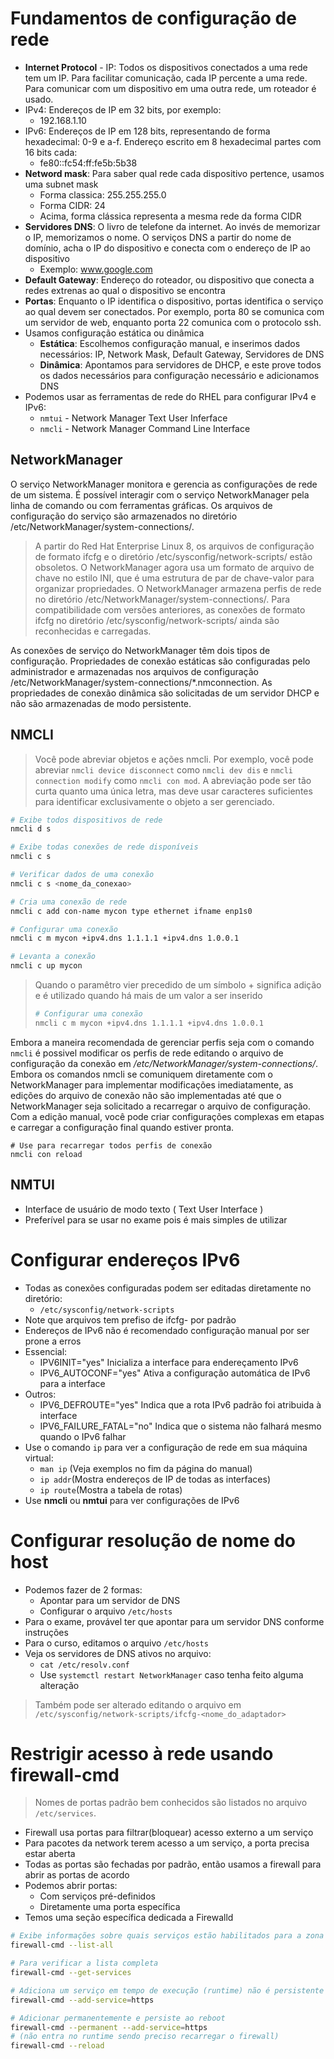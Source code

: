 # Fundamentos de configuração de rede

* **Internet Protocol** - IP: Todos os dispositivos conectados a uma rede tem um IP. Para facilitar comunicação, cada IP percente a uma rede. Para comunicar com um dispositivo em uma outra rede, um roteador é usado.
* IPv4: Endereços de IP em 32 bits, por exemplo:
  * 192.168.1.10
* IPv6: Endereços de IP em 128 bits, representando de forma hexadecimal: 0-9 e a-f. Endereço escrito em 8 hexadecimal partes com 16 bits cada:
  * fe80::fc54:ff:fe5b:5b38
* **Netword mask**: Para saber qual rede cada dispositivo pertence, usamos uma subnet mask
  * Forma classica: 255.255.255.0
  * Forma CIDR: 24
  * Acima, forma clássica representa a mesma rede da forma CIDR
* **Servidores DNS**: O livro de telefone da internet. Ao invés de memorizar o IP, memorizamos o nome. O serviços DNS a partir do nome de domínio, acha o IP do dispositivo e conecta com o endereço de IP ao dispositivo
  * Exemplo: www.google.com
* **Default Gateway**: Endereço do roteador, ou dispositivo que conecta a redes extrenas ao qual o dispositivo se encontra
* **Portas**: Enquanto o IP identifica o dispositivo, portas identifica o serviço ao qual devem ser conectados. Por exemplo, porta 80 se comunica com um servidor de web, enquanto porta 22 comunica com o protocolo ssh.
* Usamos configuração estática ou dinâmica
  * **Estática**: Escolhemos configuração manual, e inserimos dados necessários: IP, Network Mask, Default Gateway, Servidores de DNS
  * **Dinâmica**: Apontamos para servidores de DHCP, e este prove todos os dados necessários para configuração necessário e adicionamos DNS
* Podemos usar as ferramentas de rede do RHEL para configurar IPv4 e IPv6:
  * `nmtui` - Network Manager Text User Inferface
  * `nmcli` - Network Manager Command Line Interface

## NetworkManager

O serviço NetworkManager monitora e gerencia as configurações de rede de um sistema.
É possível interagir com o serviço NetworkManager pela linha de comando ou com ferramentas gráficas. Os arquivos de configuração do serviço são armazenados no diretório /etc/NetworkManager/system-connections/.

> A partir do Red Hat Enterprise Linux 8, os arquivos de configuração de formato ifcfg e o diretório /etc/sysconfig/network-scripts/ estão obsoletos. O NetworkManager agora usa um formato de arquivo de chave no estilo INI, que é uma estrutura de par de chave-valor para organizar propriedades. O NetworkManager armazena perfis de rede no diretório /etc/NetworkManager/system-connections/. Para compatibilidade com versões anteriores, as conexões de formato ifcfg no diretório /etc/sysconfig/network-scripts/ ainda são reconhecidas e carregadas.

As conexões de serviço do NetworkManager têm dois tipos de configuração. Propriedades de conexão estáticas são configuradas pelo administrador e armazenadas nos arquivos de configuração /etc/NetworkManager/system-connections/*.nmconnection. As propriedades de conexão dinâmica são solicitadas de um servidor DHCP e não são armazenadas de modo persistente.

## NMCLI

> Você pode abreviar objetos e ações nmcli. Por exemplo, você pode abreviar `nmcli device disconnect` como `nmcli dev dis` e `nmcli connection modify` como `nmcli con mod`. A abreviação pode ser tão curta quanto uma única letra, mas deve usar caracteres suficientes para identificar exclusivamente o objeto a ser gerenciado.

```bash
# Exibe todos dispositivos de rede
nmcli d s

# Exibe todas conexões de rede disponíveis
nmcli c s

# Verificar dados de uma conexão
nmcli c s <nome_da_conexao>

# Cria uma conexão de rede
nmcli c add con-name mycon type ethernet ifname enp1s0

# Configurar uma conexão
nmcli c m mycon +ipv4.dns 1.1.1.1 +ipv4.dns 1.0.0.1

# Levanta a conexão 
nmcli c up mycon
```

> Quando o paramêtro vier precedido de um símbolo + significa adição e é utilizado quando há mais de um valor a ser inserido
>
> ```bash
> # Configurar uma conexão
> nmcli c m mycon +ipv4.dns 1.1.1.1 +ipv4.dns 1.0.0.1
> ```

Embora a maneira recomendada de gerenciar perfis seja com o comando `nmcli` é possivel modificar os perfis de rede editando o arquivo de configuração da conexão em */etc/NetworkManager/system-connections/*. Embora os comandos nmcli se comuniquem diretamente com o NetworkManager para implementar modificações imediatamente, as edições do arquivo de conexão não são implementadas até que o NetworkManager seja solicitado a recarregar o arquivo de configuração. Com a edição manual, você pode criar configurações complexas em etapas e carregar a configuração final quando estiver pronta.

```
# Use para recarregar todos perfis de conexão
nmcli con reload
```

## NMTUI

* Interface de usuário de modo texto ( Text User Interface )
* Preferível para se usar no exame pois é mais simples de utilizar

# Configurar endereços IPv6

* Todas as conexões configuradas podem ser editadas diretamente no diretório:
  * `/etc/sysconfig/network-scripts`
* Note que arquivos tem prefiso de ifcfg- por padrão
* Endereços de IPv6 não é recomendado configuração manual por ser prone a erros
* Essencial:
  * IPV6INIT="yes" Inicializa a interface para endereçamento IPv6
  * IPV6_AUTOCONF="yes" Ativa a configuração automática de IPv6 para a interface
* Outros:
  * IPV6_DEFROUTE="yes" Indica que a rota IPv6 padrão foi atribuida à interface
  * IPV6_FAILURE_FATAL="no" Indica que o sistema não falhará mesmo quando o IPv6 falhar
* Use o comando `ip` para ver a configuração de rede em sua máquina virtual:
  * `man ip` (Veja exemplos no fim da página do manual)
  * `ip addr`(Mostra endereços de IP de todas as interfaces)
  * `ip route`(Mostra a tabela de rotas)
* Use **nmcli** ou **nmtui** para ver configurações de IPv6

# Configurar resolução de nome do host

* Podemos fazer de 2 formas:
  * Apontar para um servidor de DNS
  * Configurar o arquivo `/etc/hosts`
* Para o exame, provável ter que apontar para um servidor DNS conforme instruções
* Para o curso, editamos o arquivo `/etc/hosts`
* Veja os servidores de DNS ativos no arquivo:
  * `cat /etc/resolv.conf`
  * Use `systemctl restart NetworkManager` caso tenha feito alguma alteração

> Também pode ser alterado editando o arquivo em `/etc/sysconfig/network-scripts/ifcfg-<nome_do_adaptador>`

# Restrigir acesso à rede usando firewall-cmd

> Nomes de portas padrão bem conhecidos são listados no arquivo `/etc/services`.

* Firewall usa portas para filtrar(bloquear) acesso externo a um serviço
* Para pacotes da network terem acesso a um serviço, a porta precisa estar aberta
* Todas as portas são fechadas por padrão, então usamos a firewall para abrir as portas de acordo
* Podemos abrir portas:
  - Com serviços pré-definidos
  - Diretamente uma porta específica
* Temos uma seção específica dedicada a Firewalld

```bash
# Exibe informações sobre quais serviços estão habilitados para a zona ativa do firewall
firewall-cmd --list-all

# Para verificar a lista completa
firewall-cmd --get-services

# Adiciona um serviço em tempo de execução (runtime) não é persistente após reboot
firewall-cmd --add-service=https

# Adicionar permanentemente e persiste ao reboot 
firewall-cmd --permanent --add-service=https
# (não entra no runtime sendo preciso recarregar o firewall)
firewall-cmd --reload
```
